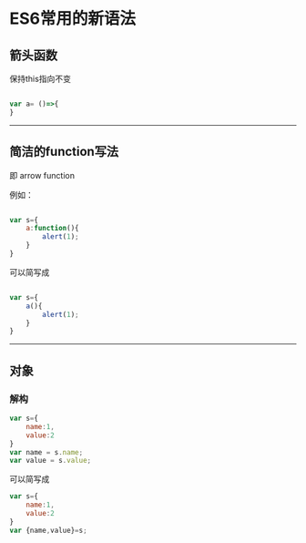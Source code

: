 # ES6常用的新语法

## 箭头函数
保持this指向不变
```javascript

var a= ()=>{
}
``` 

------------------
## 简洁的function写法
即 arrow function

例如：

```javascript

var s={
    a:function(){
        alert(1);
    }
}

``` 

可以简写成
```javascript

var s={
    a(){
        alert(1);
    }
}
```
------------------

## 对象

### 解构

```javascript
var s={
    name:1,
    value:2
}
var name = s.name;
var value = s.value;
```
可以简写成

```javascript
var s={
    name:1,
    value:2
}
var {name,value}=s;
```


